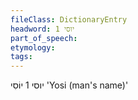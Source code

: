 ```yaml
---
fileClass: DictionaryEntry
headword: יוסי 1
part_of_speech: 
etymology: 
tags: 
---
```

יוסי 1
יוֹסִי 
'Yosi (man's name)'